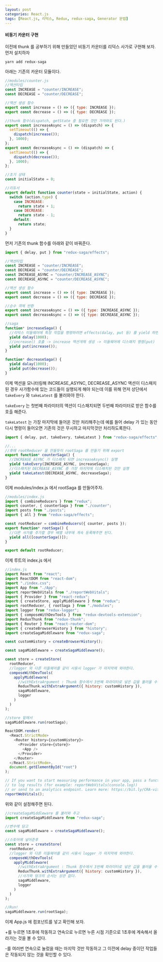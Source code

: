 ```yaml
---
layout: post
categories: React.js
tags: [React.js, 리덕스, Redux, redux-saga, Generator 문법]
---
```

#### 비동기 카운터 구현

이전에 thunk 를 공부하기 위해 만들었던 비동기 카운터를 리덕스 사가로 구현해 보자. 먼저 설치하자

```
yarn add redux-saga
```

아래는 기존의 카운터 모듈이다.

```javascript
//modules/counter.js
//액션타입
const INCREASE = "counter/INCREASE";
const DECREASE = "counter/DECREASE";

//액션 생성 함수
export const increase = () => ({ type: INCREASE });
export const decrease = () => ({ type: DECREASE });

//thunk 함수(dispatch, getState 중 필요한 것만 가져와도 된다.)
export const increaseAsync = () => (dispatch) => {
  setTimeout(() => {
    dispatch(increase());
  }, 1000);
};
export const decreaseAsync = () => (dispatch) => {
  setTimeout(() => {
    dispatch(decrease());
  }, 1000);
};

//초기 상태
const initialState = 0;

//리듀서
export default function counter(state = initialState, action) {
  switch (action.type) {
    case INCREASE:
      return state + 1;
    case DECREASE:
      return state - 1;
    default:
      return state;
  }
}

```

먼저 기존의 thunk 함수를 아래와 같이 바꿔준다.

```javascript
import { delay, put } from "redux-saga/effects";

//액션타입
const INCREASE = "counter/INCREASE";
const DECREASE = "counter/DECREASE";
const INCREASE_ASYNC = "counter/INCREASE_ASYNC";
const DECREASE_ASYNC = "counter/DECREASE_ASYNC";

//액션 생성 함수
export const increase = () => ({ type: INCREASE });
export const decrease = () => ({ type: DECREASE });

//순수 객체 반환
export const increaseAsync = () => ({ type: INCREASE_ASYNC });
export const decreaseAsync = () => ({ type: DECREASE_ASYNC });

//saga
function* increaseSaga() {
  //리덕스 미들웨어에 특정 작업을 명령하려면 effects(dalay, put 등) 를 yield 하면 된다.
  yield dalay(1000);
  //increase() 호출 -> increase 액션개체 생성 -> 미들웨어에 디스패치 명령(put)
  yield put(increase());
}

function* decreaseSaga() {
  yield dalay(1000);
  yield put(decrease());
}
```

이제 액션을 모니터링해 INCREASE_ASYNC, DECREASE_ASYNC 액션이 디스패치 된 경우 사가함수에 있는 코드들이 실행되게 해야 되는데 이를 위해 먼저 상단에서 `takeEvery` 와 `takeLatest` 를 불러와야 한다.

`takeEvery` 는 첫번째 파라미터의 액션이 디스패치되면 두번째 파라미터로 받은 함수를 호출 해준다.

`takeLatest` 는 가장 마지막에 들어온 것만 처리해주는데 예를 들어 delay 가 있는 동안 다시 명령이 들어오면 기존의 것은 무시하고 마지막것만 처리하도록한다.

```javascript
import { delay, put, takeEvery, takeLatest } from "redux-saga/effects";

//...
//후에 rootReducer 을 만들듯이 rootSaga 를 만들기 위해 export
export function* counterSaga() {
  //INCREASE_ASYNC 가 디스패치 되면 increaseAsync() 실행
  yield takeEvery(INCREASE_ASYNC, increaseSaga);
  //디스패치된 DECREASE_ASYNC 중 가장 마지막에 디스패치된 것만 실행
  yield takeLatest(DECREASE_ASYNC, decreaseSaga);
}
```

이제 modules/index.js 에서 rootSaga 를 만들어주자.

```javascript
//modules/index.js
import { combineReducers } from "redux";
import counter, { counterSaga } from "./counter";
import posts from "./posts";
import { all } from "redux-saga/effects";

const rootReducer = combineReducers({ counter, posts });
export function* rootSaga() {
  //다른 사가를 추가할 경우 배열 내부에 계속 등록해주면 된다.
  yield all([counterSaga()]);
}

export default rootReducer;
```

이제 루트의 index.js 에서

```javascript
//index.js
import React from "react";
import ReactDOM from "react-dom";
import "./index.css";
import App from "./App";
import reportWebVitals from "./reportWebVitals";
import { Provider } from "react-redux";
import { createStore, applyMiddleware } from "redux";
import rootReducer, { rootSaga } from "./modules";
import logger from "redux-logger";
import { composeWithDevTools } from "redux-devtools-extension";
import ReduxThunk from "redux-thunk";
import { Router } from "react-router-dom";
import { createBrowserHistory } from "history";
import createSagaMiddleware from "redux-saga";

const customHistory = createBrowserHistory();

const sagaMiddleware = createSagaMiddleware();

const store = createStore(
  rootReducer,
  //logger 와 다른 미들웨어를 같이 사용시 logger 가 마지막에 와야한다.
  composeWithDevTools(
    applyMiddleware(
      //withExtraArgument : Thunk 함수에서 3번째 파라미터로 넣은 값을 불러올 수 있도록 도와준다.
      ReduxThunk.withExtraArgument({ history: customHistory }),
      sagaMiddleware,
      logger
    )
  )
);

//store 밑에서
sagaMiddleware.run(rootSaga);

ReactDOM.render(
  <React.StrictMode>
    <Router history={customHistory}>
      <Provider store={store}>
        <App />
      </Provider>
    </Router>
  </React.StrictMode>,
  document.getElementById("root")
);

// If you want to start measuring performance in your app, pass a function
// to log results (for example: reportWebVitals(console.log))
// or send to an analytics endpoint. Learn more: https://bit.ly/CRA-vitals
reportWebVitals();
```

위와 같이 설정해주면 된다.

```javascript
//createSagaMiddleware 를 불러와 주고 
import createSagaMiddleware from "redux-saga";

//변수에 담고
const sagaMiddleware = createSagaMiddleware();

//스토어에 넣어준후
const store = createStore(
  rootReducer,
  //logger 와 다른 미들웨어를 같이 사용시 logger 가 마지막에 와야한다.
  composeWithDevTools(
    applyMiddleware(
      //withExtraArgument : Thunk 함수에서 3번째 파라미터로 넣은 값을 불러올 수 있도록 도와준다.
      ReduxThunk.withExtraArgument({ history: customHistory }),
      //사가와 덩크의 순서는 상관 없다.
      sagaMiddleware,
      logger
    )
  )
);

//Run!
sagaMiddleware.run(rootSaga);
```

이제 App.js 에 컴포넌트를 넣고 확인해 보자.

+를 누르면 1초후에 작동하고 연속으로 누르면 누른 시점 기준으로 1초후에 계속해서 올라가는 것을 볼 수 있다.

-를 여러번 연속으로 눌렀을 때는 마지막 것만 작동하고 그 이전에 delay 중이던 작업들은 작동되지 않는 것을 확인할 수 있다.
